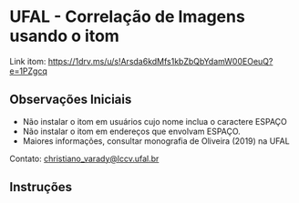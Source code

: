 # UFAL - Correlação de Imagens usando o itom

Link itom: https://1drv.ms/u/s!Arsda6kdMfs1kbZbQbYdamW00EOeuQ?e=1PZgcq

## Observações Iniciais

* Não instalar o itom em usuários cujo nome inclua o caractere ESPAÇO
* Não instalar o itom em endereços que envolvam ESPAÇO.
* Maiores informações, consultar monografia de Oliveira (2019) na UFAL

Contato: christiano_varady@lccv.ufal.br

## Instruções

[^1]: Instalar o executável;
[^2]: Descompactar o zip na pasta <<End. de instalação do itom>>\itom-packages\dicgui;
[^3]: Rodar o itom.
